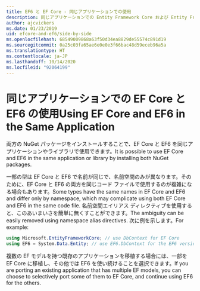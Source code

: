 ```yaml
---
title: EF6 と EF Core - 同じアプリケーションでの使用
description: 同じアプリケーションでの Entity Framework Core および Entity Framework 6 の両方の使用に関するガイダンス
author: ajcvickers
ms.date: 01/23/2019
uid: efcore-and-ef6/side-by-side
ms.openlocfilehash: 68549009868a63f50d34ea8829de55574c891d19
ms.sourcegitcommit: 0a25c03fa65ae6e0e0e3f66bac48d59eceb96a5a
ms.translationtype: HT
ms.contentlocale: ja-JP
ms.lasthandoff: 10/14/2020
ms.locfileid: "92064199"
---
```

# <a name="using-ef-core-and-ef6-in-the-same-application"></a><span data-ttu-id="88a49-103">同じアプリケーションでの EF Core と EF6 の使用</span><span class="sxs-lookup"><span data-stu-id="88a49-103">Using EF Core and EF6 in the Same Application</span></span>

<span data-ttu-id="88a49-104">両方の NuGet パッケージをインストールすることで、EF Core と EF6 を同じアプリケーションやライブラリで使用できます。</span><span class="sxs-lookup"><span data-stu-id="88a49-104">It is possible to use EF Core and EF6 in the same application or library by installing both NuGet packages.</span></span>

<span data-ttu-id="88a49-105">一部の型は EF Core と EF6 で名前が同じで、名前空間のみが異なります。そのために、EF Core と EF6 の両方を同じコード ファイルで使用するのが複雑になる場合もあります。</span><span class="sxs-lookup"><span data-stu-id="88a49-105">Some types have the same names in EF Core and EF6 and differ only by namespace, which may complicate using both EF Core and EF6 in the same code file.</span></span> <span data-ttu-id="88a49-106">名前空間エイリアス ディレクティブを使用すると、このあいまいさを簡単に無くすことができます。</span><span class="sxs-lookup"><span data-stu-id="88a49-106">The ambiguity can be easily removed using namespace alias directives.</span></span> <span data-ttu-id="88a49-107">次に例を示します。</span><span class="sxs-lookup"><span data-stu-id="88a49-107">For example:</span></span>

```csharp
using Microsoft.EntityFrameworkCore; // use DbContext for EF Core
using EF6 = System.Data.Entity; // use EF6.DbContext for the EF6 version
```

<span data-ttu-id="88a49-108">複数の EF モデルを持つ既存のアプリケーションを移植する場合には、一部を EF Core に移植し、その他では EF6 を使い続けることを選択できます。</span><span class="sxs-lookup"><span data-stu-id="88a49-108">If you are porting an existing application that has multiple EF models, you can choose to selectively port some of them to EF Core, and continue using EF6 for the others.</span></span>
